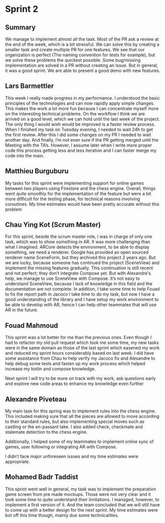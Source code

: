 # Sprint 2

## Summary

We manage to implement almost all the task. 
Most of the PR ask a review at the end of the week, which is a bit stressful. We can solve this by creating a smaller task and create multiple PR for one features.
We see that our organization is perfect (The naming convention for tests for example), but we solve these problems the quickest possible.
Some bug/missing implementation are solved in a PR without creating an Issue. 
But in general, it was a good sprint. We are able to present a good demo with new features.

## Lars Barmettler

This week I really made progress in my performance. I understood the basic principles of the technologies and can now rapidly apply simple changes. This makes the work a lot more fun because I can concentrate myself more on the interesting technical problems. On the workflow I think we are arrived on a good level, which we can hold until the last week of the project. The only thing I would wish would be improved is a faster review process. When I finished my task on Tuesday evening, I needed to wait 24h to get the first review. After this I did some changes on my PR I needed to wait another day. And finally, I’m not even sure if the PR getting merged until the Meeting with the TA’s. However, I assume later when I write more proper code this process getting less and less iteration and I can faster merge my code into the main.

## Matthieu Burguburu

My tasks for this sprint were implementing support for online games between two players using Firestore and the chess engine. Overall, things went quite smoothly for the implementation of the feature but were a bit more difficult for the testing phase, for technical reasons involving coroutines. My time estimates would have been pretty accurate without this problem

## Chau Ying Kot (Scrum Master)

For this sprint, beside the scrum master role, I was in charge of only one task, which was to show something in AR.
It was more challenging than what I imagined. ARCore detects the environment, to be able to display something, we need a renderer. Google has provided an open sourced renderer name SceneForm, but they archived this project 2 years ago. But we are lucky, because someone has continued the project (SceneView) and implement the missing features gradually.
This continuation is still recent and not perfect; they don’t integrate Compose yet. But with Alexandre's help, we manage to use SceneView with Compose.
It’s not easy to understand SceneView, because I lack of knowledge in this field and the documentation are not complete.
In addition, I take some time to help Fouad to fix the report path in Jacoco
I take time to do my task, but now I have a good understanding of the library and I have setup my work environment to be able to develop with AR, hence I can help other teammates that will use AR in the future.

## Fouad Mahmoud

This sprint was a lot better for me than the previous ones. Even though I had to refactor my old pull request which took me some time, my new tasks were in the same domain as those of the last sprint which easened my work and reduced my sprint hours considerably based on last week. I did have some assistance from Chau to help verify my Jacoco fix and Alexandre to help debug some tests and fasten up my work process which helped increase my kotlin and compose knowledge. 
 
Next sprint I will try to be more on track with my work, ask questions early and explore new code areas to enhance my knowledge even further

## Alexandre Piveteau 

My main task for this spring was to implement rules into the chess engine. This included making sure that all the pieces are allowed to move according to their standard rules, but also implementing special moves such as castling or the en-passant take. I also added check, checkmate and stalemate detection to the chess engine.

Additionally, I helped some of my teammates to implement online sync of games, user following or integrating AR with Compose.

I didn’t face major unforeseen issues and my time estimates were appropriate.

## Mohamed Badr Taddist 

This sprint went well in general, my task was to implement the preparation game screen from pre made mockups. Those were not very clear and it took some time to quite understand their limitations. I managed, however, to implement a first version of it. And the team concluded that we will still have to come up with a better design for the next sprint. My time estimates were  bot off this time though, mainly due some technicalities.